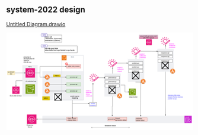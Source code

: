 ## system-2022 design

[Untitled Diagram.drawio](../draw-io/Untitled%20Diagram.drawio)

![system-2022-design.png](../draw-io/system-2022-design.png)